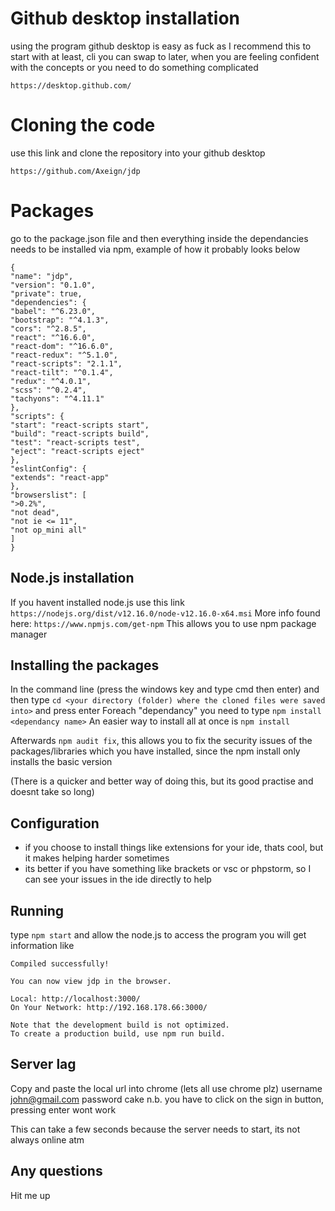 # Github desktop installation
using the program github desktop is easy as fuck as I recommend this to start with at least, 
cli you can swap to later, when you are feeling confident with the concepts or you need to do something complicated
```
https://desktop.github.com/
```

# Cloning the code
use this link and clone the repository into your github desktop
```
https://github.com/Axeign/jdp
```

# Packages
go to the package.json file and then everything inside the dependancies needs to be installed via npm, example of how it probably looks below
```
{
"name": "jdp",
"version": "0.1.0",
"private": true,
"dependencies": {
"babel": "^6.23.0",
"bootstrap": "^4.1.3",
"cors": "^2.8.5",
"react": "^16.6.0",
"react-dom": "^16.6.0",
"react-redux": "^5.1.0",
"react-scripts": "2.1.1",
"react-tilt": "^0.1.4",
"redux": "^4.0.1",
"scss": "^0.2.4",
"tachyons": "^4.11.1"
},
"scripts": {
"start": "react-scripts start",
"build": "react-scripts build",
"test": "react-scripts test",
"eject": "react-scripts eject"
},
"eslintConfig": {
"extends": "react-app"
},
"browserslist": [
">0.2%",
"not dead",
"not ie <= 11",
"not op_mini all"
]
}
```

## Node.js installation
If you havent installed node.js use this link 
`https://nodejs.org/dist/v12.16.0/node-v12.16.0-x64.msi`
More info found here: `https://www.npmjs.com/get-npm`
This allows you to use npm package manager

## Installing the packages
In the command line (press the windows key and type cmd then enter) and then type `cd <your directory (folder) where the cloned files were saved into>` and press enter
Foreach "dependancy" you need to type `npm install <dependancy name>`
An easier way to install all at once is `npm install`

Afterwards `npm audit fix`, this allows you to fix the security issues of the packages/libraries which you have installed, since the npm install only installs the basic version

(There is a quicker and better way of doing this, but its good practise and doesnt take so long)

## Configuration
- if you choose to install things like extensions for your ide, thats cool, but it makes helping harder sometimes
- its better if you have something like brackets or vsc or phpstorm, so I can see your issues in the ide directly to help

## Running
type `npm start`
and allow the node.js to access the program
you will get information like 

```
Compiled successfully!

You can now view jdp in the browser.

Local: http://localhost:3000/
On Your Network: http://192.168.178.66:3000/

Note that the development build is not optimized.
To create a production build, use npm run build.
```

## Server lag
Copy and paste the local url into chrome (lets all use chrome plz)
username john@gmail.com
password cake
n.b. you have to click on the sign in button, pressing enter wont work

This can take a few seconds because the server needs to start, its not always online atm

## Any questions
Hit me up


